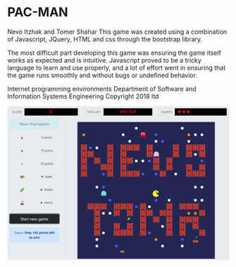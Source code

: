 # PAC-MAN

Nevo Itzhak and Tomer Shahar
This game was created using a combination of Javascript, JQuery, HTML and css through the bootstrap library.

The most difficult part developing this game was ensuring the game itself works as expected and is intuitive. Javascript proved to be a tricky language to learn and use properly, and a lot of effort went in ensuring that the game runs smoothly and without bugs or undefined behavior.

Internet programming environments 
Department of Software and Information Systems Engineering
Copyright 2018 ltd

![the-game](https://github.com/nevoit/PAC-MAN/blob/master/images/intro.png?raw=true)
